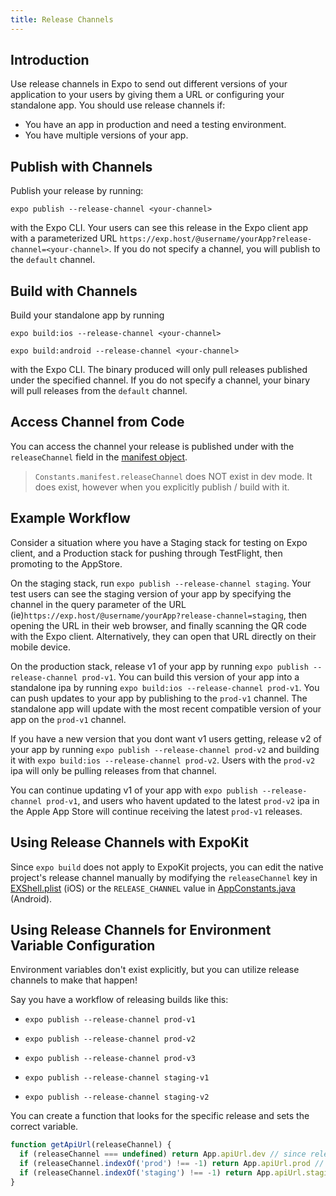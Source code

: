 ```yaml
---
title: Release Channels
---
```


## Introduction

Use release channels in Expo to send out different versions of your application to your users by giving them a URL or configuring your standalone app. You should use release channels if:
- You have an app in production and need a testing environment.
- You have multiple versions of your app.

## Publish with Channels

Publish your release by running:

`expo publish --release-channel <your-channel>`

with the Expo CLI. Your users can see this release in the Expo client app with a parameterized URL `https://exp.host/@username/yourApp?release-channel=<your-channel>`. If you do not specify a channel, you will publish to the `default` channel.

## Build with Channels

Build your standalone app by running

`expo build:ios --release-channel <your-channel>`

`expo build:android --release-channel <your-channel>`

with the Expo CLI. The binary produced will only pull releases published under the specified channel. If you do not specify a channel, your binary will pull releases from the `default` channel.

## Access Channel from Code

You can access the channel your release is published under with the `releaseChannel` field in the [manifest object](/versions/latest/sdk/constants/#expoconstantsmanifest).

> `Constants.manifest.releaseChannel` does NOT exist in dev mode. It does exist, however when you explicitly publish / build with it.

## Example Workflow

Consider a situation where you have a Staging stack for testing on Expo client, and a Production stack for pushing through TestFlight, then promoting to the AppStore.

On the staging stack, run `expo publish --release-channel staging`. Your test users can see the staging version of your app by specifying the channel in the query parameter of the URL (ie)`https://exp.host/@username/yourApp?release-channel=staging`, then opening the URL in their web browser, and finally scanning the QR code with the Expo client. Alternatively, they can open that URL directly on their mobile device.

On the production stack, release v1 of your app by running `expo publish --release-channel prod-v1`. You can build this version of your app into a standalone ipa by running `expo build:ios --release-channel prod-v1`. You can push updates to your app by publishing to the `prod-v1` channel. The standalone app will update with the most recent compatible version of your app on the `prod-v1` channel.

If you have a new version that you dont want v1 users getting, release v2 of your app by running `expo publish --release-channel prod-v2` and building it with `expo build:ios --release-channel prod-v2`. Users with the `prod-v2` ipa will only be pulling releases from that channel.

You can continue updating v1 of your app with `expo publish --release-channel prod-v1`, and users who havent updated to the latest `prod-v2` ipa in the Apple App Store will continue receiving the latest `prod-v1` releases.

## Using Release Channels with ExpoKit

Since `expo build` does not apply to ExpoKit projects, you can edit the native project's release channel manually by modifying the `releaseChannel` key in [EXShell.plist](https://github.com/expo/expo/blob/master/ios/Exponent/Supporting/EXShell.plist) (iOS) or the `RELEASE_CHANNEL` value in [AppConstants.java](https://github.com/expo/expo/blob/master/android/app/src/main/java/host/exp/exponent/generated/AppConstants.java) (Android).

## Using Release Channels for Environment Variable Configuration

Environment variables don't exist explicitly, but you can utilize release channels to make that happen!

Say you have a workflow of releasing builds like this:

- `expo publish --release-channel prod-v1`
- `expo publish --release-channel prod-v2`
- `expo publish --release-channel prod-v3`

- `expo publish --release-channel staging-v1`
- `expo publish --release-channel staging-v2`


You can create a function that looks for the specific release and sets the correct variable.

```javascript
function getApiUrl(releaseChannel) {
  if (releaseChannel === undefined) return App.apiUrl.dev // since releaseChannels are undefined in dev, return your default.
  if (releaseChannel.indexOf('prod') !== -1) return App.apiUrl.prod // this would pick up prod-v1, prod-v2, prod-v3
  if (releaseChannel.indexOf('staging') !== -1) return App.apiUrl.staging // return staging environment variables
}
```
